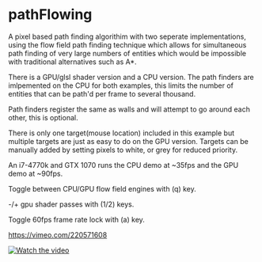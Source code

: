 # pathFlowing
A pixel based path finding algorithim with two seperate implementations, using the flow field path finding technique which allows for simultaneous path finding of very large numbers of entities which would be impossible with traditional alternatives such as A*.

There is a GPU/glsl shader version and a CPU version. The path finders are imlpemented on
the CPU for both examples, this limits the number of entities that can be path'd per frame to
several thousand.

Path finders register the same as walls and will attempt to go around each other, this is optional. 

There is only one target(mouse location) included in this example but multiple targets are just as easy to do on the GPU version. Targets can be manually added by setting pixels to white, or grey for reduced priority. 

An i7-4770k and GTX 1070 runs the CPU demo at ~35fps and the GPU demo at ~90fps. 

 Toggle between CPU/GPU flow field engines with (q) key.
 
 -/+ gpu shader passes with (1/2) keys.

  Toggle 60fps frame rate lock with (a) key.

https://vimeo.com/220571608

[![Watch the video](https://kek.gg/i/7SmDmT.png)](https://vimeo.com/220571608)
